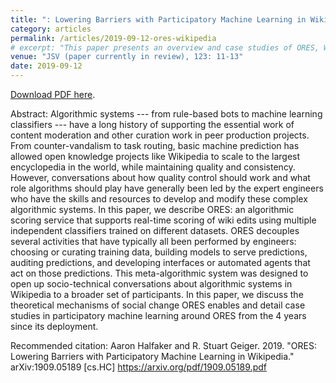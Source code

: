```yaml
---
title: ": Lowering Barriers with Participatory Machine Learning in Wikipedia"
category: articles
permalink: /articles/2019-09-12-ores-wikipedia
# excerpt: "This paper presents an overview and case studies of ORES, Wikipedia's real-time machine learning as a service platform, which is designed in line with Wikipedia's values of open participation, decentralization, and continual iteration. ORES decouples and reduces incidental complexity around several aspects of applying machine learning in a user-generated content platform, including curating training data sets, building models to serve predictions, auditing predictions, and developing interfaces or automated agents that act on those predictions."
venue: "JSV (paper currently in review), 123: 11-13"
date: 2019-09-12
---
```


<a href="https://github.com/staeiou/ores-paper-latex/raw/master/halfaker2019ores.pdf">Download PDF here</a>.

Abstract: Algorithmic systems --- from rule-based bots to machine learning classifiers --- have a long history of supporting the essential work of content moderation and other curation work in peer production projects.  From counter-vandalism to task routing, basic machine prediction has allowed open knowledge projects like Wikipedia to scale to the largest encyclopedia in the world, while maintaining quality and consistency.  However, conversations about how quality control should work and what role algorithms should play have generally been led by the expert engineers who have the skills and resources to develop and modify these complex algorithmic systems. In this paper, we describe ORES: an algorithmic scoring service that supports real-time scoring of wiki edits using multiple independent classifiers trained on different datasets. ORES decouples several activities that have typically all been performed by engineers: choosing or curating training data, building models to serve predictions, auditing predictions, and developing interfaces or automated agents that act on those predictions. This meta-algorithmic system was designed to open up socio-technical conversations about algorithmic systems in Wikipedia to a broader set of participants.  In this paper, we discuss the theoretical mechanisms of social change ORES enables and detail case studies in participatory machine learning around ORES from the 4 years since its deployment.


Recommended citation: Aaron Halfaker and R. Stuart Geiger. 2019. "ORES: Lowering Barriers with
Participatory Machine Learning in Wikipedia."	arXiv:1909.05189 [cs.HC] https://arxiv.org/pdf/1909.05189.pdf
